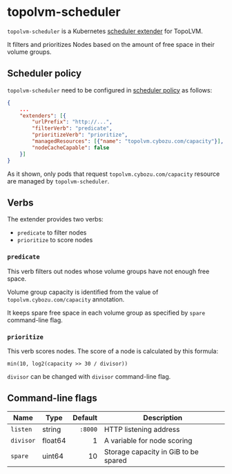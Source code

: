 topolvm-scheduler
=================

`topolvm-scheduler` is a Kubernetes [scheduler extender](https://github.com/kubernetes/community/blob/master/contributors/design-proposals/scheduling/scheduler_extender.md) for TopoLVM.

It filters and prioritizes Nodes based on the amount of free space in their volume groups.

Scheduler policy
----------------

`topolvm-scheduler` need to be configured in [scheduler policy](https://github.com/kubernetes/kubernetes/blob/v1.14.1/pkg/scheduler/api/v1/types.go#L31) as follows:

```json
{
    ...
    "extenders": [{
        "urlPrefix": "http://...",
        "filterVerb": "predicate",
        "prioritizeVerb": "prioritize",
        "managedResources": [{"name": "topolvm.cybozu.com/capacity"}],
        "nodeCacheCapable": false
    }]
}
```

As it shown, only pods that request `topolvm.cybozu.com/capacity` resource are
managed by `topolvm-scheduler`.

Verbs
-----

The extender provides two verbs:

- `predicate` to filter nodes
- `prioritize` to score nodes

### `predicate`

This verb filters out nodes whose volume groups have not enough free space.

Volume group capacity is identified from the value of `topolvm.cybozu.com/capacity`
annotation.

It keeps spare free space in each volume group as specified by `spare` command-line flag.

### `prioritize`

This verb scores nodes.  The score of a node is calculated by this formula:

    min(10, log2(capacity >> 30 / divisor))

`divisor` can be changed with `divisor` command-line flag.

Command-line flags
------------------

| Name      | Type    | Default | Description                          |
| --------- | ------- | ------: | ------------------------------------ |
| `listen`  | string  | `:8000` | HTTP listening address               |
| `divisor` | float64 |       1 | A variable for node scoring          |
| `spare`   | uint64  |      10 | Storage capacity in GiB to be spared |
